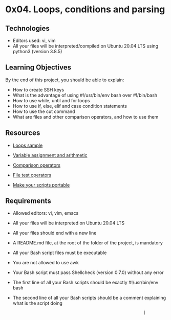 # 0x04. Loops, conditions and parsing


## Technologies

* Editors used: vi, vim
* All your files will be interpreted/compiled on Ubuntu 20.04 LTS using python3 (version 3.8.5)


## Learning Objectives

By the end of this project, you should be able to explain:

* How to create SSH keys
* What is the advantage of using #!/usr/bin/env bash over #!/bin/bash
* How to use while, until and for loops
* How to use if, else, elif and case condition statements
* How to use the cut command
* What are files and other comparison operators, and how to use them

## Resources

* <a href= "https://tldp.org/LDP/Bash-Beginners-Guide/html/sect_09_01.html">Loops sample</a>
* <a href= "https://tldp.org/LDP/abs/html/ops.html">Variable assignment and arithmetic</a>

* <a href= "https://tldp.org/LDP/abs/html/comparison-ops.html">Comparison operators</a>
* <a href= "https://tldp.org/LDP/abs/html/fto.html">File test operators</a>
* <a href= "https://www.cyberciti.biz/tips/finding-bash-perl-python-portably-using-env.html">Make your scripts portable</a>


## Requirements

* Allowed editors: vi, vim, emacs
* All your files will be interpreted on Ubuntu 20.04 LTS
* All your files should end with a new line
* A README.md file, at the root of the folder of the project, is mandatory
* All your Bash script files must be executable
* You are not allowed to use awk
* Your Bash script must pass Shellcheck (version 0.7.0) without any error
* The first line of all your Bash scripts should be exactly #!/usr/bin/env bash
* The second line of all your Bash scripts should be a comment explaining what is the script doing

                                                               |



